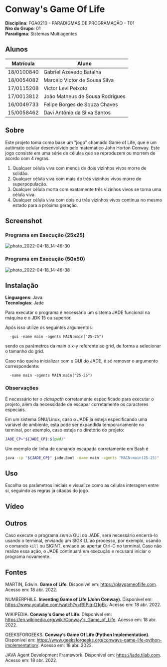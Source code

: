 # Conway's Game Of Life

**Disciplina**: FGA0210 - PARADIGMAS DE PROGRAMAÇÃO - T01 <br>
**Nro do Grupo**: 01<br>
**Paradigma**: Sistemas Multiagentes<br>

## Alunos

| Matrícula | Aluno |
| -- | -- |
| 18/0100840  | Gabriel Azevedo Batalha        |
| 18/0054082  | Marcelo Victor de Sousa Silva  |
| 17/0115208  | Victor Levi Peixoto            | 
| 17/0013812  | João Matheus de Sousa Rodrigues| 
| 16/0049733  | Felipe Borges de Souza Chaves  | 
| 15/0058462  | Davi Antônio da Silva Santos   | 

## Sobre 

Este projeto toma como base um "jogo" chamado Game of Life, que é um autômato celular desenvolvido pelo matemático John Horton Conway. Este jogo consiste em uma série de células que se reproduzem ou morrem de acordo com 4 regras.

1. Qualquer célula viva com menos de dois vizinhos vivos morre de solidão.
2. Qualquer célula viva com mais de três vizinhos vivos morre de superpopulação.
3. Qualquer célula morta com exatamente três vizinhos vivos se torna uma célula viva.
4. Qualquer célula viva com dois ou três vizinhos vivos continua no mesmo estado para a próxima geração.

## Screenshot

### Programa em Execução (25x25)

![photo_2022-04-18_14-46-30](https://user-images.githubusercontent.com/88738347/163894313-1c257813-e60f-43b9-8dbc-4cfa07942186.jpg)

### Programa em Execução (50x50)

![photo_2022-04-18_14-46-38](https://user-images.githubusercontent.com/88738347/163894010-df164bb6-386c-4228-b292-fa26b96b08cb.jpg)

## Instalação 
**Linguagens**: Java<br>
**Tecnologias**: Jade<br>

Para executar o programa é necessário um sistema JADE funcional na máquina e o JDK 15 ou superior.

Após isso utilize os seguintes argumentos:

```
  -gui -name main -agents MAIN:main("25-25")
```

sendo os parâmetros da main o x-y referente ao grid, de forma a selecionar o tamanho do grid.

Caso não queira inicializar com o GUI do JADE, é só remover o argumento
correspondente:
```
  -name main -agents MAIN:main("25-25")
```

### Observações
É necessário ter o *classpath* corretamente especificado para executar o
projeto, além da necessidade de escapar corretamente os caracteres especiais.

Em um sistema GNU/Linux, caso o JADE já esteja especificando uma variável de
ambiente, esta pode ser expandida temporariamente no terminal, por exemplo, caso
esteja no diretório do projeto:

```bash
JADE_CP="${JADE_CP}:$(pwd)"
```

Um exemplo de linha de comando escapada corretamente em Bash é

```bash
java -cp "${JADE_CP}" jade.Boot -name main -agents "MAIN:main(25-25)"
```

## Uso 

Escolha os parâmetros iniciais e visualize como as células interagem entre si, seguindo as regras já citadas do jogo.

## Vídeo

## Outros 
Caso execute o programa *sem* a GUI do JADE, será necessário encerrá-lo usando
o terminal, enviando um SIGKILL ao processo, por exemplo, usando o comando `kill`
ou SIGINT, enviado ao apertar Ctrl-C no terminal. Caso não realize essa ação,
o JADE continuará em execução e recusará iniciar o programa novamente.

## Fontes

MARTIN, Edwin. **Game of Life**. Disponível em: https://playgameoflife.com. Acesso em: 18 abr. 2022.

NUMBERPHILE. **Inventing Game of Life (John Conway)**. Disponível em: https://www.youtube.com/watch?v=R9Plq-D1gEk. Acesso em: 18 abr. 2022.

WIKIPEDIA. **Conway's Game of Life**. Disponível em: https://en.wikipedia.org/wiki/Conway's_Game_of_Life. Acesso em: 18 abr. 2022.

GEEKSFORGEEKS. **Conway’s Game Of Life (Python Implementation)**. Disponível em: https://www.geeksforgeeks.org/conways-game-life-python-implementation/. Acesso em: 18 abr. 2022.

JAVA Agent Development Framework. Disponível em: https://jade.tilab.com. Acesso em: 18 abr. 2022.
